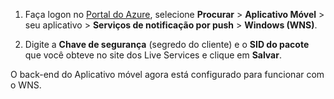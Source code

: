 
1. Faça logon no [Portal do Azure](https://portal.azure.com/), selecione **Procurar** > **Aplicativo Móvel** > seu aplicativo > **Serviços de notificação por push** > **Windows (WNS)**.

2. Digite a **Chave de segurança** (segredo do cliente) e o **SID do pacote** que você obteve no site dos Live Services e clique em **Salvar**.

O back-end do Aplicativo móvel agora está configurado para funcionar com o WNS.

<!---HONumber=AcomDC_1125_2015-->